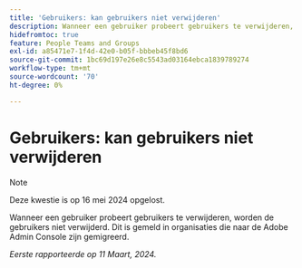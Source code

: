 ```yaml
---
title: 'Gebruikers: kan gebruikers niet verwijderen'
description: Wanneer een gebruiker probeert gebruikers te verwijderen, worden de gebruikers niet verwijderd. Dit is gemeld in organisaties die naar de Adobe Admin Console zijn gemigreerd.
hidefromtoc: true
feature: People Teams and Groups
exl-id: a85471e7-1f4d-42e0-b05f-bbbeb45f8bd6
source-git-commit: 1bc69d197e26e8c5543ad03164ebca1839789274
workflow-type: tm+mt
source-wordcount: '70'
ht-degree: 0%

---
```


# Gebruikers: kan gebruikers niet verwijderen

>[!NOTE]
>
>Deze kwestie is op 16 mei 2024 opgelost.

Wanneer een gebruiker probeert gebruikers te verwijderen, worden de gebruikers niet verwijderd. Dit is gemeld in organisaties die naar de Adobe Admin Console zijn gemigreerd.

_Eerste rapporteerde op 11 Maart, 2024._

